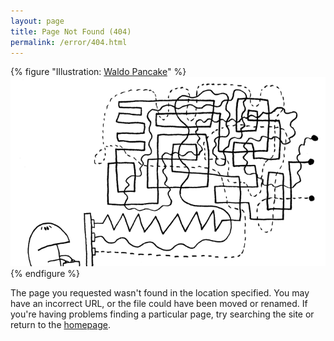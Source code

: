 ```yaml
---
layout: page
title: Page Not Found (404)
permalink: /error/404.html
---
```

{% figure "Illustration: [Waldo Pancake](http://waldopancake.com/)" %}
![](/assets/images/error/404.png)
{% endfigure %}

The page you requested wasn't found in the location specified. You may have an incorrect URL, or the file could have been moved or renamed. If you're having problems finding a particular page, try searching the site or return to the [homepage](/).
